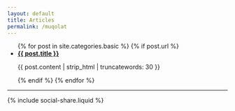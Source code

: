 ```yaml
---
layout: default
title: Articles
permalink: /muqolat
---
```


<article class="post">
<ul class="posts">
  {% for post in site.categories.basic %}
    {% if post.url %}
    <li>
     <a href="{{ post.url }}"><b>{{ post.title }}</b></a>
     <p>{{ post.content | strip_html | truncatewords: 30 }}</p>
    </li>
    {% endif %}
  {% endfor %}
</ul>
  <hr/>{% include social-share.liquid %}
</article>